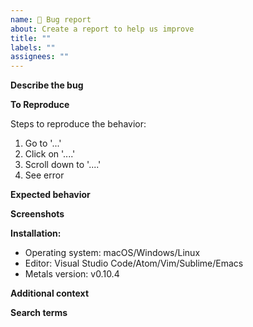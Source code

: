 ```yaml
---
name: 🐛 Bug report
about: Create a report to help us improve
title: ""
labels: ""
assignees: ""
---
```


**Describe the bug**

<!-- A clear and concise description of what the bug is. -->

**To Reproduce**

Steps to reproduce the behavior:

1. Go to '...'
2. Click on '....'
3. Scroll down to '....'
4. See error

**Expected behavior**

<!-- A clear and concise description of what you expected to happen. -->

**Screenshots**

<!-- If applicable, add screenshots to help explain your problem. -->

**Installation:**

- Operating system: macOS/Windows/Linux
- Editor: Visual Studio Code/Atom/Vim/Sublime/Emacs
- Metals version: v0.10.4

**Additional context**

<!-- Add any other context about the problem here. -->

**Search terms**

<!-- Help other people discover your feature request by writing words they might search for. -->
